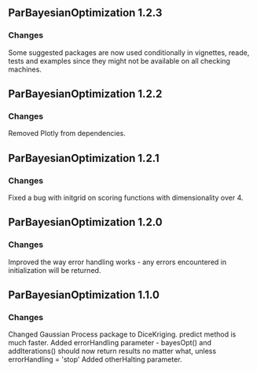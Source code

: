 ## ParBayesianOptimization 1.2.3
### Changes  
Some suggested packages are now used conditionally in vignettes, reade, tests and examples since they might not be available on all checking machines.


## ParBayesianOptimization 1.2.2
### Changes  
Removed Plotly from dependencies.


## ParBayesianOptimization 1.2.1  
### Changes  
Fixed a bug with initgrid on scoring functions with dimensionality over 4.

## ParBayesianOptimization 1.2.0

### Changes
Improved the way error handling works - any errors encountered in initialization will be returned.

## ParBayesianOptimization 1.1.0
### Changes
Changed Gaussian Process package to DiceKriging. predict method is much faster.
Added errorHandling parameter - bayesOpt() and addIterations() should now return results no matter what, unless errorHandling = 'stop'
Added otherHalting parameter.
